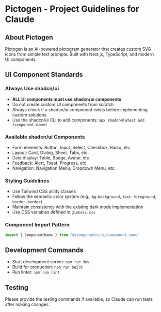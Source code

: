 # Pictogen - Project Guidelines for Claude

## About Pictogen
Pictogen is an AI-powered pictogram generator that creates custom SVG icons from simple text prompts. Built with Next.js, TypeScript, and modern UI components.

## UI Component Standards

### Always Use shadcn/ui
- **ALL UI components must use shadcn/ui components**
- Do not create custom UI components from scratch
- Always check if a shadcn/ui component exists before implementing custom solutions
- Use the shadcn/ui CLI to add components: `npx shadcn@latest add [component-name]`

### Available shadcn/ui Components
- Form elements: Button, Input, Select, Checkbox, Radio, etc.
- Layout: Card, Dialog, Sheet, Tabs, etc.
- Data display: Table, Badge, Avatar, etc.
- Feedback: Alert, Toast, Progress, etc.
- Navigation: Navigation Menu, Dropdown Menu, etc.

### Styling Guidelines
- Use Tailwind CSS utility classes
- Follow the semantic color system (e.g., `bg-background`, `text-foreground`, `border-border`)
- Maintain consistency with the existing dark mode implementation
- Use CSS variables defined in `globals.css`

### Component Import Pattern
```typescript
import { ComponentName } from "@/components/ui/component-name"
```

## Development Commands
- Start development server: `npm run dev`
- Build for production: `npm run build`
- Run linter: `npm run lint`

## Testing
Please provide the testing commands if available, so Claude can run tests after making changes.